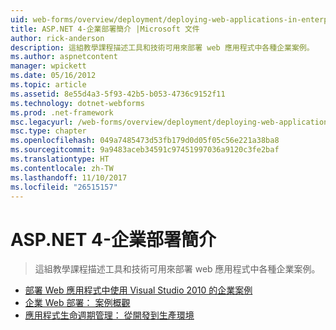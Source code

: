 ```yaml
---
uid: web-forms/overview/deployment/deploying-web-applications-in-enterprise-scenarios/index
title: ASP.NET 4-企業部署簡介 |Microsoft 文件
author: rick-anderson
description: 這組教學課程描述工具和技術可用來部署 web 應用程式中各種企業案例。
ms.author: aspnetcontent
manager: wpickett
ms.date: 05/16/2012
ms.topic: article
ms.assetid: 8e55d4a3-5f93-42b5-b053-4736c9152f11
ms.technology: dotnet-webforms
ms.prod: .net-framework
msc.legacyurl: /web-forms/overview/deployment/deploying-web-applications-in-enterprise-scenarios
msc.type: chapter
ms.openlocfilehash: 049a7485473d53fb179d0d05f05c56e221a38ba8
ms.sourcegitcommit: 9a9483aceb34591c97451997036a9120c3fe2baf
ms.translationtype: HT
ms.contentlocale: zh-TW
ms.lasthandoff: 11/10/2017
ms.locfileid: "26515157"
---
```

<a name="aspnet-4---enterprise-deployment-introduction"></a>ASP.NET 4-企業部署簡介
====================
> 這組教學課程描述工具和技術可用來部署 web 應用程式中各種企業案例。


- [部署 Web 應用程式中使用 Visual Studio 2010 的企業案例](deploying-web-applications-in-enterprise-scenarios.md)
- [企業 Web 部署： 案例概觀](enterprise-web-deployment-scenario-overview.md)
- [應用程式生命週期管理： 從開發到生產環境](application-lifecycle-management-from-development-to-production.md)

